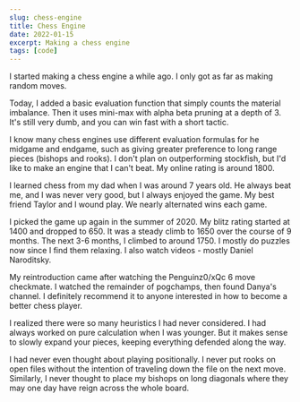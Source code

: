 ```yaml
---
slug: chess-engine
title: Chess Engine
date: 2022-01-15
excerpt: Making a chess engine
tags: [code]
---
```


I started making a chess engine a while ago. I only got as far as making random moves.

Today, I added a basic evaluation function that simply counts the material imbalance. Then it uses mini-max with alpha beta pruning at a depth of 3. It's still very dumb, and you can win fast with a short tactic.

I know many chess engines use different evaluation formulas for he midgame and endgame, such as giving greater preference to long range pieces (bishops and rooks). I don't plan on outperforming stockfish, but I'd like to make an engine that I can't beat. My online rating is around 1800.

I learned chess from my dad when I was around 7 years old. He always beat me, and I was never very good, but I always enjoyed the game. My best friend Taylor and I wound play. We nearly alternated wins each game.

I picked the game up again in the summer of 2020. My blitz rating started at 1400 and dropped to 650. It was a steady climb to 1650 over the course of 9 months. The next 3-6 months, I climbed to around 1750. I mostly do puzzles now since I find them relaxing. I also watch videos - mostly Daniel Naroditsky.

My reintroduction came after watching the Penguinz0/xQc 6 move checkmate. I watched the remainder of pogchamps, then found Danya's channel. I definitely recommend it to anyone interested in how to become a better chess player.

I realized there were so many heuristics I had never considered. I had always worked on pure calculation when I was younger. But it makes sense to slowly expand your pieces, keeping everything defended along the way.

I had never even thought about playing positionally. I never put rooks on open files without the intention of traveling down the file on the next move. Similarly, I never thought to place my bishops on long diagonals where they may one day have reign across the whole board.

